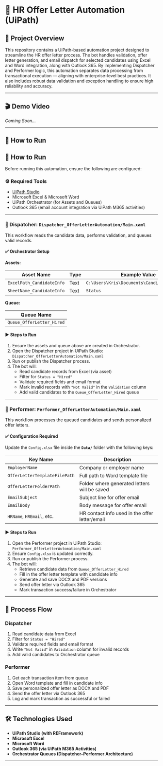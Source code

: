 # 🤖 HR Offer Letter Automation (UiPath)

## 📖 Project Overview

This repository contains a UiPath-based automation project designed to streamline the HR offer letter process. The bot handles validation, offer letter generation, and email dispatch for selected candidates using Excel and Word integration, along with Outlook 365. By implementing Dispatcher and Performer logic, this automation separates data processing from transactional execution — aligning with enterprise-level best practices. It also includes robust data validation and exception handling to ensure high reliability and accuracy.

---

## 🎬 Demo Video

*Coming Soon...*

---

## 🚀 How to Run

## 🚀 How to Run

Before running this automation, ensure the following are configured:

### ⚙️ Required Tools
- [UiPath Studio](https://www.uipath.com/)
- Microsoft Excel & Microsoft Word
- UiPath Orchestrator (for Assets and Queues)
- Outlook 365 (email account integration via UiPath M365 activities)

---

### 🔹 Dispatcher: `Dispatcher_OfferLetterAutomation/Main.xaml`

This workflow reads the candidate data, performs validation, and queues valid records.

#### ✅ Orchestrator Setup

**Assets:**

| Asset Name                 | Type | Example Value                                     |
|---------------------------|------|--------------------------------------------------|
| `ExcelPath_CandidateInfo` | Text | `C:\Users\Kris\Documents\CandidateInfo.xlsx`     |
| `SheetName_CandidateInfo` | Text | `Status`                                         |

**Queue:**

| Queue Name               |
|--------------------------|
| `Queue_OfferLetter_Hired` |

#### ▶ Steps to Run

1. Ensure the assets and queue above are created in Orchestrator.
2. Open the Dispatcher project in UiPath Studio:  
   `Dispatcher_OfferLetterAutomation/Main.xaml`
3. Run or publish the Dispatcher process.
4. The bot will:
   - Read candidate records from Excel (via asset)
   - Filter for `Status = "Hired"`
   - Validate required fields and email format
   - Mark invalid records with `"Not Valid"` in the `Validation` column
   - Add valid candidates to the `Queue_OfferLetter_Hired` queue

---

### 🔸 Performer: `Performer_OfferLetterAutomation/Main.xaml`

This workflow processes the queued candidates and sends personalized offer letters.

#### ✅ Configuration Required

Update the `Config.xlsx` file inside the **`Data/`** folder with the following keys:

| Key Name                   | Description                             |
|---------------------------|-----------------------------------------|
| `EmployerName`            | Company or employer name                |
| `OfferLetterTemplateFilePath` | Full path to Word template file      |
| `OfferLetterFolderPath`   | Folder where generated letters will be saved |
| `EmailSubject`            | Subject line for offer email            |
| `EmailBody`               | Body message for offer email            |
| `HRName`, `HREmail`, etc. | HR contact info used in the offer letter/email |

#### ▶ Steps to Run

1. Open the Performer project in UiPath Studio:  
   `Performer_OfferLetterAutomation/Main.xaml`
2. Ensure `Config.xlsx` is updated correctly.
3. Run or publish the Performer process.
4. The bot will:
   - Retrieve candidate data from `Queue_OfferLetter_Hired`
   - Fill in the offer letter template with candidate info
   - Generate and save DOCX and PDF versions
   - Send offer letter via Outlook 365
   - Mark transaction success/failure in Orchestrator

---

## 🔄 Process Flow

### Dispatcher
1. Read candidate data from Excel
2. Filter for `Status = "Hired"`
3. Validate required fields and email format
4. Write `"Not Valid"` in `Validation` column for invalid records
5. Add valid candidates to Orchestrator queue

### Performer
1. Get each transaction item from queue
2. Open Word template and fill in candidate info
3. Save personalized offer letter as DOCX and PDF
4. Send the offer letter via Outlook 365
5. Log and mark transaction as successful or failed

---

## 🛠️ Technologies Used

- **UiPath Studio (with REFramework)**  
- **Microsoft Excel**  
- **Microsoft Word**  
- **Outlook 365 (via UiPath M365 Activities)**  
- **Orchestrator Queues (Dispatcher–Performer Architecture)**  

---
